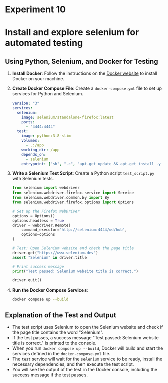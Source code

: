 # Experiment 10

# Install and explore selenium for automated testing

## Using Python, Selenium, and Docker for Testing

1. **Install Docker**: Follow the instructions on the [Docker website](https://docs.docker.com/get-docker/) to install Docker on your machine.

2. **Create Docker Compose File**: Create a `docker-compose.yml` file to set up services for Python and Selenium.

   ```yaml
   version: "3"
   services:
     selenium:
       image: selenium/standalone-firefox:latest
       ports:
         - "4444:4444"
     test:
       image: python:3.8-slim
       volumes:
         - .:/app
       working_dir: /app
       depends_on:
         - selenium
       entrypoint: ["sh", "-c", "apt-get update && apt-get install -y netcat-openbsd && while ! nc -z selenium 4444; do sleep 1; done && pip install selenium && python ./test_script.py"]
   ```

3. **Write a Selenium Test Script**: Create a Python script `test_script.py` with Selenium tests.

   ```python
   from selenium import webdriver
   from selenium.webdriver.firefox.service import Service
   from selenium.webdriver.common.by import By
   from selenium.webdriver.firefox.options import Options

   # Set up the Firefox WebDriver
   options = Options()
   options.headless = True
   driver = webdriver.Remote(
       command_executor='http://selenium:4444/wd/hub',
       options=options
   )

   # Test: Open Selenium website and check the page title
   driver.get("https://www.selenium.dev")
   assert "Selenium" in driver.title

   # Print success message
   print("Test passed: Selenium website title is correct.")

   driver.quit()
   ```

4. **Run the Docker Compose Services**:

   ```sh
   docker compose up --build
   ```

## Explanation of the Test and Output

- The test script uses Selenium to open the Selenium website and check if the page title contains the word "Selenium".
- If the test passes, a success message "Test passed: Selenium website title is correct." is printed to the console.
- When you run `docker compose up --build`, Docker will build and start the services defined in the `docker-compose.yml` file.
- The `test` service will wait for the `selenium` service to be ready, install the necessary dependencies, and then execute the test script.
- You will see the output of the test in the Docker console, including the success message if the test passes.
